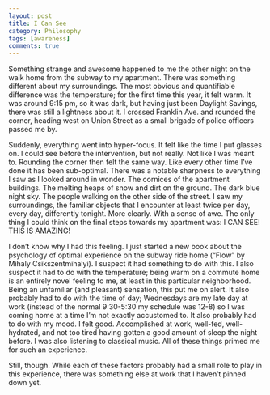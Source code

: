 ```yaml
---
layout: post
title: I Can See
category: Philosophy
tags: [awareness]
comments: true
---
```

<p>
Something strange and awesome happened to me the other night on the walk home from the subway to my apartment. There was something different about my surroundings. The most obvious and quantifiable difference was the temperature; for the first time this year, it felt warm. It was around 9:15 pm, so it was dark, but having just been Daylight Savings, there was still a lightness about it. I crossed Franklin Ave. and rounded the corner, heading west on Union Street as a small brigade of police officers passed me by.</p>

<p>
Suddenly, everything went into hyper-focus. It felt like the time I put glasses on. I could see before the intervention, but not really. Not like I was meant to. Rounding the corner then felt the same way. Like every other time I’ve done it has been sub-optimal. There was a notable sharpness to everything I saw as I looked around in wonder. The cornices of the apartment buildings. The melting heaps of snow and dirt on the ground. The dark blue night sky. The people walking on the other side of the street. I saw my surroundings, the familiar objects that I encounter at least twice per day, every day, differently tonight. More clearly. With a sense of awe. The only thing I could think on the final steps towards my apartment was: I CAN SEE! THIS IS AMAZING!</p>

<p>
I don’t know why I had this feeling. I just started a new book about the psychology of optimal experience on the subway ride home (“Flow” by Mihaly Csikszentmihalyi). I suspect it had something to do with this. I also suspect it had to do with the temperature; being warm on a commute home is an entirely novel feeling to me, at least in this particular neighborhood. Being an unfamiliar (and pleasant) sensation, this put me on alert. It also probably had to do with the time of day; Wednesdays are my late day at work (instead of the normal 9:30-5:30 my schedule was 12-8) so I was coming home at a time I’m not exactly accustomed to. It also probably had to do with my mood. I felt good. Accomplished at work, well-fed, well-hydrated, and not too tired having gotten a good amount of sleep the night before. I was also listening to classical music. All of these things primed me for such an experience.</p>

<p>
Still, though. While each of these factors probably had a small role to play in this experience, there was something else at work that I haven’t pinned down yet.</p>